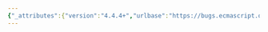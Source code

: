 ```yaml
---
{"_attributes":{"version":"4.4.4+","urlbase":"https://bugs.ecmascript.org/","maintainer":"dherman@mozilla.com"},"bug":{"bug_id":3201,"creation_ts":"2014-08-30 06:28:00 -0700","short_desc":"25.3.3.4 GeneratorResumeAbrupt: Missing Return after step 3b","delta_ts":"2014-10-14 15:17:49 -0700","product":"Draft for 6th Edition","component":"technical issue","version":"Rev 27: August 24, 2014 Draft","rep_platform":"All","op_sys":"All","bug_status":"RESOLVED","resolution":"FIXED","priority":"Normal","bug_severity":"normal","everconfirmed":true,"reporter":{"uid":"andrebargull","name":"André Bargull"},"assigned_to":{"uid":"allen","name":"Allen Wirfs-Brock"},"long_desc":[{"commentid":10062,"comment_count":0,"who":{"uid":"andrebargull","name":"André Bargull"},"bug_when":"2014-08-30 06:28:13 -0700","thetext":"25.3.3.4 GeneratorResumeAbrupt(generator, abruptCompletion)  \n\nAdd new step 3c `Let state be \"completed\".` to enter step 4 after closing the generator in step 3."},{"commentid":10096,"comment_count":1,"who":{"uid":"allen","name":"Allen Wirfs-Brock"},"bug_when":"2014-08-30 17:00:19 -0700","thetext":"fixed in rev28 editor's draft"},{"commentid":10411,"comment_count":2,"who":{"uid":"allen","name":"Allen Wirfs-Brock"},"bug_when":"2014-10-14 15:17:49 -0700","thetext":"fixed in rev28"}]}}
---
```

